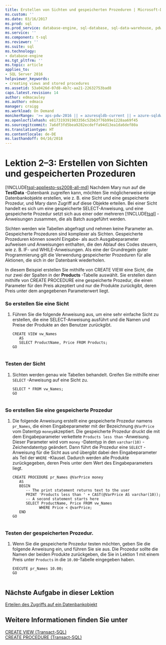 ```yaml
---
title: Erstellen von Sichten und gespeicherten Prozeduren | Microsoft-Dokumentation
ms.custom: ''
ms.date: 03/16/2017
ms.prod: sql
ms.prod_service: database-engine, sql-database, sql-data-warehouse, pdw
ms.service: ''
ms.component: t-sql
ms.reviewer: ''
ms.suite: sql
ms.technology:
- database-engine
ms.tgt_pltfrm: ''
ms.topic: article
applies_to:
- SQL Server 2016
helpviewer_keywords:
- creating views and stored procedures
ms.assetid: 53a0426d-07d8-4b7c-aa21-22632753bad8
caps.latest.revision: 14
author: edmacauley
ms.author: edmaca
manager: craigg
ms.workload: On Demand
monikerRange: '>= aps-pdw-2016 || = azuresqldb-current || = azure-sqldw-latest || >= sql-server-2016 || = sqlallproducts-allversions'
ms.openlocfilehash: e817319391983356c52b63f76b99e1228aa69f45
ms.sourcegitcommit: 7a6df3fd5bea9282ecdeffa94d13ea1da6def80a
ms.translationtype: HT
ms.contentlocale: de-DE
ms.lasthandoff: 04/16/2018
---
```

# <a name="lesson-2-3---creating-views-and-stored-procedures"></a>Lektion 2–3: Erstellen von Sichten und gespeicherten Prozeduren
[!INCLUDE[tsql-appliesto-ss2008-all-md](../includes/tsql-appliesto-ss2008-all-md.md)]
Nachdem Mary nun auf die **TestData** -Datenbank zugreifen kann, möchten Sie möglicherweise einige Datenbankobjekte erstellen, wie z. B. eine Sicht und eine gespeicherte Prozedur, und Mary dann Zugriff auf diese Objekte erteilen. Bei einer Sicht handelt es sich um eine gespeicherte SELECT-Anweisung, und eine gespeicherte Prozedur setzt sich aus einer oder mehreren [!INCLUDE[tsql](../includes/tsql-md.md)] -Anweisungen zusammen, die als Batch ausgeführt werden.  
  
Sichten werden wie Tabellen abgefragt und nehmen keine Parameter an. Gespeicherte Prozeduren sind komplexer als Sichten. Gespeicherte Prozeduren können sowohl Eingabe- als auch Ausgabeparameter aufweisen und Anweisungen enthalten, die den Ablauf des Codes steuern, wie z. B. IF- und WHILE-Anweisungen. Als eine der Grundregeln guter Programmierung gilt die Verwendung gespeicherter Prozeduren für alle Aktionen, die sich in der Datenbank wiederholen.  
  
In diesem Beispiel erstellen Sie mithilfe von CREATE VIEW eine Sicht, die nur zwei der Spalten in der **Products** -Tabelle auswählt. Sie erstellen dann mithilfe von CREATE PROCEDURE eine gespeicherte Prozedur, die einen Parameter für den Preis akzeptiert und nur die Produkte zurückgibt, deren Preis unter dem angegebenen Parameterwert liegt.  
  
### <a name="to-create-a-view"></a>So erstellen Sie eine Sicht  
  
1.  Führen Sie die folgende Anweisung aus, um eine sehr einfache Sicht zu erstellen, die eine SELECT-Anweisung ausführt und die Namen und Preise der Produkte an den Benutzer zurückgibt.  
  
    ```  
    CREATE VIEW vw_Names  
       AS  
       SELECT ProductName, Price FROM Products;  
    GO  
  
    ```  
  
### <a name="test-the-view"></a>Testen der Sicht  
  
1.  Sichten werden genau wie Tabellen behandelt. Greifen Sie mithilfe einer `SELECT` -Anweisung auf eine Sicht zu.  
  
    ```  
    SELECT * FROM vw_Names;  
    GO  
  
    ```  
  
### <a name="to-create-a-stored-procedure"></a>So erstellen Sie eine gespeicherte Prozedur  
  
1.  Die folgende Anweisung erstellt eine gespeicherte Prozedur namens `pr_Names`, die einen Eingabeparameter mit der Bezeichnung `@VarPrice` vom Datentyp `money`akzeptiert. Die gespeicherte Prozedur druckt die mit dem Eingabeparameter verkettete `Products less than` -Anweisung. Dieser Parameter wird vom `money` -Datentyp in den `varchar(10)` -Zeichendatentyp geändert. Dann führt die Prozedur eine `SELECT` -Anweisung für die Sicht aus und übergibt dabei den Eingabeparameter als Teil der `WHERE` -Klausel. Dadurch werden alle Produkte zurückgegeben, deren Preis unter dem Wert des Eingabeparameters liegt.  
  
    ```  
    CREATE PROCEDURE pr_Names @VarPrice money  
       AS  
       BEGIN  
          -- The print statement returns text to the user  
          PRINT 'Products less than ' + CAST(@VarPrice AS varchar(10));  
          -- A second statement starts here  
          SELECT ProductName, Price FROM vw_Names  
                WHERE Price < @varPrice;  
       END  
    GO  
  
    ```  
  
### <a name="test-the-stored-procedure"></a>Testen der gespeicherten Prozedur.  
  
1.  Wenn Sie die gespeicherte Prozedur testen möchten, geben Sie die folgende Anweisung ein, und führen Sie sie aus. Die Prozedur sollte die Namen der beiden Produkte zurückgeben, die Sie in Lektion 1 mit einem Preis unter `Products` in die `10.00`-Tabelle eingegeben haben.  
  
    ```  
    EXECUTE pr_Names 10.00;  
    GO  
  
    ```  
  
## <a name="next-task-in-lesson"></a>Nächste Aufgabe in dieser Lektion  
[Erteilen des Zugriffs auf ein Datenbankobjekt](../t-sql/lesson-2-4-granting-access-to-a-database-object.md)  
  
## <a name="see-also"></a>Weitere Informationen finden Sie unter  
[CREATE VIEW &#40;Transact-SQL&#41;](../t-sql/statements/create-view-transact-sql.md)  
[CREATE PROCEDURE &#40;Transact-SQL&#41;](../t-sql/statements/create-procedure-transact-sql.md)  
  
  
  
